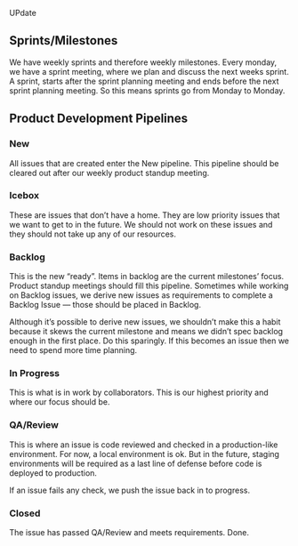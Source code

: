 UPdate
## Sprints/Milestones
We have weekly sprints and therefore weekly milestones. Every monday, we have a sprint meeting, where we plan and discuss the next weeks sprint. A sprint, starts after the sprint planning meeting and ends before the next sprint planning meeting. So this means sprints go from Monday to Monday. 

## Product Development Pipelines
### New
All issues that are created enter the New pipeline. This pipeline should be cleared out after our weekly product standup meeting.

### Icebox
These are issues that don’t have a home. They are low priority issues that we want to get to in the future. We should not work on these issues and they should not take up any of our resources.
 
### Backlog
This is the new “ready”. Items in backlog are the current milestones’ focus. Product standup meetings should fill this pipeline. Sometimes while working on Backlog issues, we derive new issues as requirements to complete a Backlog Issue — those should be placed in Backlog.

Although it’s possible to derive new issues, we shouldn’t make this a habit because it skews the current milestone and means we didn’t spec backlog enough in the first place. Do this sparingly. If this becomes an issue then we need to spend more time planning.

### In Progress
This is what is in work by collaborators. This is our highest priority and where our focus should be.
 
### QA/Review
This is where an issue is code reviewed and checked in a production-like environment. For now, a local environment is ok. But in the future, staging environments will be required as a last line of defense before code is deployed to production.

If an issue fails any check, we push the issue back in to progress.

### Closed
The issue has passed QA/Review and meets requirements. Done.
